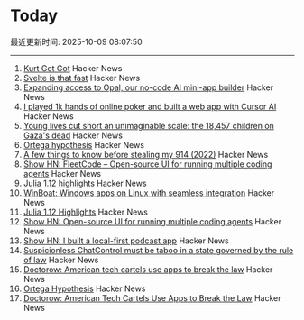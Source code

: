 # Today

最近更新时间: 2025-10-09 08:07:50

--- 
1. [Kurt Got Got](https://fly.io/blog/kurt-got-got/) Hacker News
2. [Svelte is that fast](https://chuniversiteit.nl/papers/svelte-is-fast) Hacker News
3. [Expanding access to Opal, our no-code AI mini-app builder](https://blog.google/technology/google-labs/opal-expansion/) Hacker News
4. [I played 1k hands of online poker and built a web app with Cursor AI](https://blog.rchase.com/i-played-1-000-hands-of-online-poker-and-built-a-web-app-with-cursor-ai/) Hacker News
5. [Young lives cut short an unimaginable scale: the 18,457 children on Gaza's dead](https://www.theguardian.com/world/ng-interactive/2025/oct/08/young-lives-cut-short-on-an-unimaginable-scale-the-18457-children-on-gazas-list-of-war-dead) Hacker News
6. [Ortega hypothesis](https://en.wikipedia.org/wiki/Ortega_hypothesis) Hacker News
7. [A few things to know before stealing my 914 (2022)](https://www.hagerty.com/media/advice/a-few-things-to-know-before-you-steal-my-914/) Hacker News
8. [Show HN: FleetCode – Open-source UI for running multiple coding agents](https://github.com/built-by-as/FleetCode) Hacker News
9. [Julia 1.12 highlights](https://julialang.org/blog/2025/10/julia-1.12-highlights/) Hacker News
10. [WinBoat: Windows apps on Linux with seamless integration](https://www.winboat.app/) Hacker News
11. [Julia 1.12 Highlights](https://julialang.org/blog/2025/10/julia-1.12-highlights/) Hacker News
12. [Show HN: Open-source UI for running multiple coding agents](https://github.com/built-by-as/FleetCode) Hacker News
13. [Show HN: I built a local-first podcast app](https://wherever.audio) Hacker News
14. [Suspicionless ChatControl must be taboo in a state governed by the rule of law](https://digitalcourage.social/@echo_pbreyer/115337976340299372) Hacker News
15. [Doctorow: American tech cartels use apps to break the law](https://lithub.com/how-american-tech-cartels-use-apps-to-break-the-law/) Hacker News
16. [Ortega Hypothesis](https://en.wikipedia.org/wiki/Ortega_hypothesis) Hacker News
17. [Doctorow: American Tech Cartels Use Apps to Break the Law](https://lithub.com/how-american-tech-cartels-use-apps-to-break-the-law/) Hacker News
